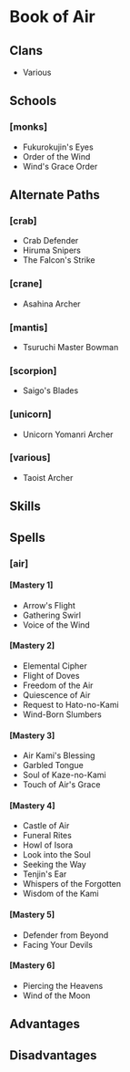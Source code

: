 
Book of Air
===========

Clans
-----
* Various

Schools
-------

### [monks]
* Fukurokujin's Eyes
* Order of the Wind
* Wind's Grace Order

Alternate Paths
---------------

### [crab]
* Crab Defender
* Hiruma Snipers
* The Falcon's Strike

### [crane]
* Asahina Archer

### [mantis]
* Tsuruchi Master Bowman

### [scorpion]
* Saigo's Blades

### [unicorn]
* Unicorn Yomanri Archer

### [various]
* Taoist Archer

Skills
------

Spells
------

### [air]

#### [Mastery 1]
* Arrow's Flight
* Gathering Swirl
* Voice of the Wind

#### [Mastery 2]
* Elemental Cipher
* Flight of Doves
* Freedom of the Air
* Quiescence of Air
* Request to Hato-no-Kami
* Wind-Born Slumbers

#### [Mastery 3]
* Air Kami's Blessing
* Garbled Tongue
* Soul of Kaze-no-Kami
* Touch of Air's Grace

#### [Mastery 4]
* Castle of Air
* Funeral Rites
* Howl of Isora
* Look into the Soul
* Seeking the Way
* Tenjin's Ear
* Whispers of the Forgotten
* Wisdom of the Kami

#### [Mastery 5]
* Defender from Beyond
* Facing Your Devils

#### [Mastery 6]
* Piercing the Heavens
* Wind of the Moon

Advantages
----------

Disadvantages
-------------
